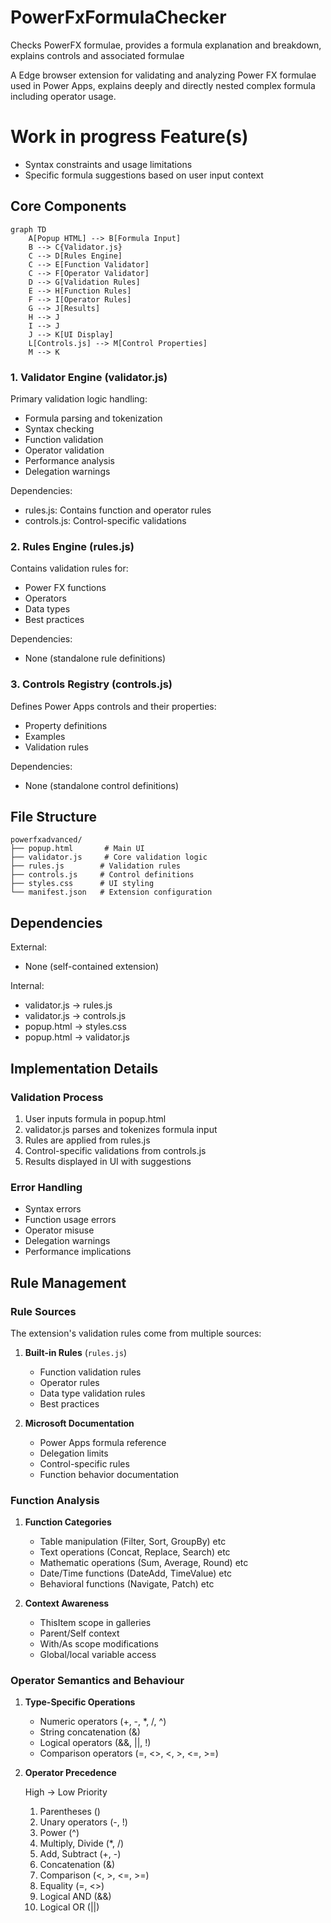   # PowerFxFormulaChecker
Checks PowerFX formulae, provides a formula explanation and breakdown, explains controls and associated formulae

A Edge browser extension for validating and analyzing Power FX formulae used in Power Apps, explains deeply and directly nested complex formula including operator usage.

# Work in progress Feature(s) 
- Syntax constraints and usage limitations
- Specific formula suggestions based on user input context


## Core Components

```mermaid
graph TD
    A[Popup HTML] --> B[Formula Input]
    B --> C{Validator.js}
    C --> D[Rules Engine]
    C --> E[Function Validator]
    C --> F[Operator Validator]
    D --> G[Validation Rules]
    E --> H[Function Rules]
    F --> I[Operator Rules]
    G --> J[Results]
    H --> J
    I --> J
    J --> K[UI Display]
    L[Controls.js] --> M[Control Properties]
    M --> K
```

### 1. Validator Engine (validator.js)
Primary validation logic handling:
- Formula parsing and tokenization
- Syntax checking
- Function validation
- Operator validation
- Performance analysis
- Delegation warnings

Dependencies:
- rules.js: Contains function and operator rules
- controls.js: Control-specific validations

### 2. Rules Engine (rules.js)
Contains validation rules for:
- Power FX functions
- Operators
- Data types
- Best practices

Dependencies:
- None (standalone rule definitions)

### 3. Controls Registry (controls.js)
Defines Power Apps controls and their properties:
- Property definitions
- Examples
- Validation rules

Dependencies:
- None (standalone control definitions)

## File Structure
```
powerfxadvanced/
├── popup.html       # Main UI
├── validator.js     # Core validation logic
├── rules.js        # Validation rules
├── controls.js     # Control definitions
├── styles.css      # UI styling
└── manifest.json   # Extension configuration
```

## Dependencies

External:
- None (self-contained extension)

Internal:
- validator.js → rules.js
- validator.js → controls.js
- popup.html → styles.css
- popup.html → validator.js

## Implementation Details

### Validation Process
1. User inputs formula in popup.html
2. validator.js parses and tokenizes formula input
3. Rules are applied from rules.js
4. Control-specific validations from controls.js
5. Results displayed in UI with suggestions

### Error Handling
- Syntax errors
- Function usage errors
- Operator misuse
- Delegation warnings
- Performance implications

## Rule Management

### Rule Sources
The extension's validation rules come from multiple sources:

1. **Built-in Rules** (`rules.js`)
   - Function validation rules
   - Operator rules
   - Data type validation rules
   - Best practices

2. **Microsoft Documentation**
   - Power Apps formula reference
   - Delegation limits
   - Control-specific rules
   - Function behavior documentation


### Function Analysis

1. **Function Categories**
   - Table manipulation (Filter, Sort, GroupBy) etc
   - Text operations (Concat, Replace, Search) etc
   - Mathematic operations (Sum, Average, Round) etc
   - Date/Time functions (DateAdd, TimeValue) etc
   - Behavioral functions (Navigate, Patch) etc

2. **Context Awareness**
   - ThisItem scope in galleries
   - Parent/Self context
   - With/As scope modifications
   - Global/local variable access


### Operator Semantics and Behaviour

1. **Type-Specific Operations**
   - Numeric operators (+, -, *, /, ^)
   - String concatenation (&)
   - Logical operators (&&, ||, !)
   - Comparison operators (=, <>, <, >, <=, >=)

2. **Operator Precedence**

   High -> Low Priority
   1. Parentheses ()
   2. Unary operators (-, !)
   3. Power (^)
   4. Multiply, Divide (*, /)
   5. Add, Subtract (+, -)
   6. Concatenation (&)
   7. Comparison (<, >, <=, >=)
   8. Equality (=, <>)
   9. Logical AND (&&)
   10. Logical OR (||)
